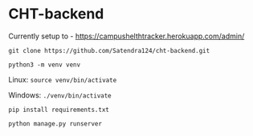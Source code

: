 # CHT-backend

Currently setup to - https://campushelthtracker.herokuapp.com/admin/

```git clone https://github.com/Satendra124/cht-backend.git``` <br>

``` python3 -m venv venv ``` <br>

Linux: ``` source venv/bin/activate ``` <br>

Windows: ``` ./venv/bin/activate ```<br>

``` pip install requirements.txt ``` <br>

``` python manage.py runserver ``` <br>
